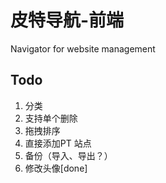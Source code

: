 # 皮特导航-前端

Navigator for website management

## Todo

1. 分类
2. 支持单个删除
3. 拖拽排序
4. 直接添加PT 站点
5. 备份（导入、导出？）
6. 修改头像[done]
